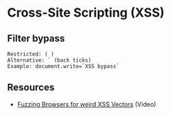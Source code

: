 # Cross-Site Scripting (XSS)

## Filter bypass

```
Restricted: ( )
Alternative: ` (back ticks)
Example: document.write=`XSS bypass`
```

## Resources

* [Fuzzing Browsers for weird XSS Vectors](https://www.youtube.com/watch?v=yq_P3dzGiK4&feature=youtu.be) (Video)
